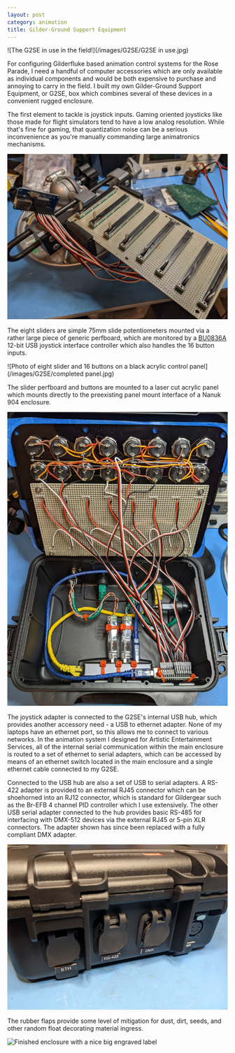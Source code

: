 ```yaml
---
layout: post
category: animation
title: Gilder-Ground Support Equipment
---
```

![The G2SE in use in the field!](/images/G2SE/G2SE in use.jpg)

For configuring Gilderfluke based animation control systems for the Rose Parade, I need a handful of computer accessories which are only available as individual components and would be both expensive to purchase and annoying to carry in the field. I built my own Gilder-Ground Support Equipment, or G2SE, box which combines several of these devices in a convenient rugged enclosure.<!--more-->

The first element to tackle is joystick inputs. Gaming oriented joysticks like those made for flight simulators tend to have a low analog resolution. While that's fine for gaming, that quantization noise can be a serious inconvenience as you're manually commanding large animatronics mechanisms.

![Photo of eight slide potentiometers mounted on perfboard](/images/G2SE/sliders.jpg)

The eight sliders are simple 75mm slide potentiometers mounted via a rather large piece of generic perfboard, which are monitored by a <a href="https://www.leobodnar.com/shop/index.php?main_page=product_info&products_id=204" target="_blank">BU0836A</a> 12-bit USB joystick interface controller which also handles the 16 button inputs.

![Photo of eight slider and 16 buttons on a black acrylic control panel](/images/G2SE/completed panel.jpg)

The slider perfboard and buttons are mounted to a laser cut acrylic panel which mounts directly to the preexisting panel mount interface of a Nanuk 904 enclosure.

![Photo of GSE internals showing USB hub, serial adapters, and other misc internal wiring](/images/G2SE/internal.jpg)

The joystick adapter is connected to the G2SE's internal USB hub, which provides another accessory need - a USB to ethernet adapter. None of my laptops have an ethernet port, so this allows me to connect to various networks. In the animation system I designed for Artistic Entertainment Services, all of the internal serial communication within the main enclosure is routed to a set of ethernet to serial adapters, which can be accessed by means of an ethernet switch located in the main enclosure and a single ethernet cable connected to my G2SE.

Connected to the USB hub are also a set of USB to serial adapters. A RS-422 adapter is provided to an external RJ45 connector which can be shoehorned into an RJ12 connector, which is standard for Gildergear such as the Br-EFB 4 channel PID controller which I use extensively. The other USB serial adapter connected to the hub provides basic RS-485 for interfacing with DMX-512 devices via the external RJ45 or 5-pin XLR connectors. The adapter shown has since been replaced with a fully compliant DMX adapter.

![G2SE connectors showing ethernet, RS-422, and DMX (RS-485) interfaces](/images/G2SE/connectors.jpg)

The rubber flaps provide some level of mitigation for dust, dirt, seeds, and other random float decorating material ingress.

![Finished enclosure with a nice big engraved label](/images/G2SE/G2SE.jpg)
